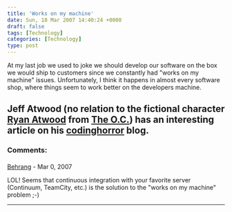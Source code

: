 ```yaml
---
title: 'Works on my machine'
date: Sun, 18 Mar 2007 14:40:24 +0000
draft: false
tags: [Technology]
categories: [Technology]
type: post
---
```


At my last job we used to joke we should develop our software on the box we would ship to customers since we constantly had "works on my machine" issues. Unfortunately, I think it happens in almost every software shop, where things seem to work better on the developers machine.

Jeff Atwood (no relation to the fictional character [Ryan Atwood](http://en.wikipedia.org/wiki/Ryan_Atwood) from [The O.C.](http://www.fox.com/oc/)) has an interesting article on his [codinghorror](http://www.codinghorror.com/blog/archives/000818.html) blog.
---
### Comments:
####
[Behrang](http://my.opera.com/behrangsa "behrangsa@gmail.com") - <time datetime="2007-03-18 14:10:54">Mar 0, 2007</time>

LOL! Seems that continuous integration with your favorite server (Continuum, TeamCity, etc.) is the solution to the "works on my machine" problem ;-)
<hr />
